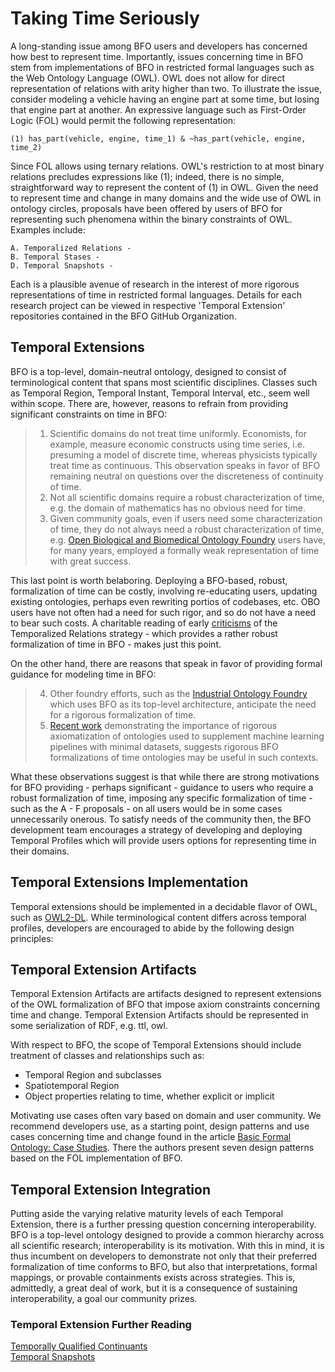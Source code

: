 # Taking Time Seriously
A long-standing issue among BFO users and developers has concerned how best to represent time. Importantly, issues concerning time in BFO stem from implementations of BFO in restricted formal languages such as the Web Ontology Language (OWL). OWL does not allow for direct representation of relations with arity higher than two. To illustrate the issue, consider modeling a vehicle having an engine part at some time, but losing that engine part at another. An expressive language such as First-Order Logic (FOL) would permit the following representation: 

    (1) has_part(vehicle, engine, time_1) & ~has_part(vehicle, engine, time_2)

Since FOL allows using ternary relations. OWL's restriction to at most binary relations precludes expressions like (1); indeed, there is no simple, straightforward way
to represent the content of (1) in OWL. Given the need to represent time and change in many domains and the wide use of OWL in ontology circles, proposals have been offered by users of BFO for representing such phenomena within the binary constraints of OWL. Examples include: 

    A. Temporalized Relations - 
    B. Temporal Stases - 
    D. Temporal Snapshots - 

Each is a plausible avenue of research in the interest of more rigorous representations of time in restricted formal languages. Details for each research project can be viewed in respective 'Temporal Extension' repositories contained in the BFO GitHub Organization. 

## Temporal Extensions
BFO is a top-level, domain-neutral ontology, designed to consist of terminological content that spans most scientific disciplines. Classes such as Temporal Region, Temporal Instant, Temporal Interval, etc., seem well within scope. There are, however, reasons to refrain from providing significant constraints on time in BFO:

> 1. Scientific domains do not treat time uniformly. Economists, for example, measure economic constructs using time series, i.e. presuming a model of discrete time, whereas physicists typically treat time as continuous. This observation speaks in favor of BFO remaining neutral on questions over the discreteness of continuity of time. 
> 2. Not all scientific domains require a robust characterization of time, e.g. the domain of mathematics has no obvious need for time. 
> 3. Given community goals, even if users need some characterization of time, they do not always need a robust characterization of time, e.g. [Open Biological and Biomedical Ontology Foundry](https://obofoundry.org/) users have, for many years, employed a formally weak representation of time with great success.
    
This last point is worth belaboring. Deploying a BFO-based, robust, formalization of time can be costly, involving re-educating users, updating existing ontologies, perhaps even rewriting portios of codebases, etc. OBO users have not often had a need for such rigor, and so do not have a need to bear such costs. A charitable reading of early [criticisms](https://github.com/cmungall/trel-crit/raw/master/trc.pdf) of the Temporalized Relations strategy - which provides a rather robust formalization of time in BFO - makes just this point.  

On the other hand, there are reasons that speak in favor of providing formal guidance for modeling time in BFO:

> 4. Other foundry efforts, such as the [Industrial Ontology Foundry](https://www.industrialontologies.org/) which uses BFO as its top-level architecture, anticipate the need for a rigorous formalization of time.
> 5. [Recent work](https://pubmed.ncbi.nlm.nih.gov/36534832/) demonstrating the importance of rigorous axiomatization of ontologies used to supplement machine learning pipelines with minimal datasets, suggests rigorous BFO formalizations of time ontologies may be useful in such contexts. 

What these observations suggest is that while there are strong motivations for BFO providing - perhaps significant - guidance to users who require a robust formalization of time, imposing any specific formalization of time - such as the A - F proposals - on all users would be in some cases unnecessarily onerous. To satisfy needs of the community then, the BFO development team encourages a strategy of developing and deploying Temporal Profiles which will provide users options for representing time in their domains.

## Temporal Extensions Implementation
Temporal extensions should be implemented in a decidable flavor of OWL, such as [OWL2-DL](https://www.w3.org/TR/owl2-overview/). While terminological content differs across temporal profiles, developers are encouraged to abide by the following design principles: 

> 

## Temporal Extension Artifacts
Temporal Extension Artifacts are artifacts designed to represent extensions of the OWL formalization of BFO that impose axiom constraints concerning time and change. Temporal Extension Artifacts should be represented in some serialization of RDF, e.g. ttl, owl. 

With respect to BFO, the scope of Temporal Extensions should include treatment of classes and relationships such as: 

* Temporal Region and subclasses 
* Spatiotemporal Region 
* Object properties relating to time, whether explicit or implicit 

Motivating use cases often vary based on domain and user community. We recommend developers use, as a starting point, design patterns and use cases concerning time and change found in the article [Basic Formal Ontology: Case Studies](https://philpapers.org/archive/OTTBBF.pdf). There the authors present seven design patterns based on the FOL implementation of BFO. 

## Temporal Extension Integration
Putting aside the varying relative maturity levels of each Temporal Extension, there is a further pressing question concerning interoperability. BFO is a top-level ontology designed to provide a common hierarchy across all scientific research; interoperability is its motivation. With this in mind, it is thus incumbent on developers to demonstrate not only that their preferred formalization of time conforms to BFO, but also that interpretations, formal mappings, or provable containments exists across strategies. This is, admittedly, a great deal of work, but it is a consequence of sustaining interoperability, a goal our community prizes. 

### Temporal Extension Further Reading
[Temporally Qualified Continuants](https://jansenludger.github.io/home/Texte/TQC%20Freiburg8%20Proceedings.pdf) \
[Temporal Snapshots](https://oborel.github.io/obo-relations/temporal-semantics/) 
